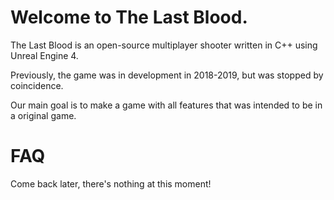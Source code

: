 # Welcome to The Last Blood.
 
The Last Blood is an open-source multiplayer shooter written in C++ using Unreal Engine 4.

Previously, the game was in development in 2018-2019, but was stopped by coincidence.

Our main goal is to make a game with all features that was intended to be in a original game.

# FAQ

Come back later, there's nothing at this moment!
